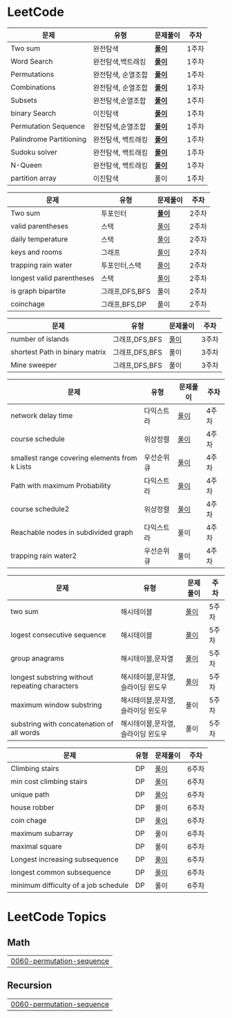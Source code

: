 # LeetCode



| **문제**                | **유형**           | **문제풀이**                                                 | **주차** |
| ----------------------- | ------------------ | ------------------------------------------------------------ | -------- |
| Two sum                 | 완전탐색           | **[풀이](https://github.com/WooseokJ/LeetCode/blob/main/0001-two-sum/0001-two-sum.java)** | 1주차    |
| Word Search             | 완전탐색,백트래킹  | **[풀이](https://github.com/WooseokJ/LeetCode/blob/main/0079-word-search/0079-word-search.java)** | 1주차    |
| Permutations            | 완전탐색, 순열조합 | **[풀이](https://github.com/WooseokJ/LeetCode/blob/main/0046-permutations/0046-permutations.java)** | 1주차    |
| Combinations            | 완전탐색, 순열조합 | **[풀이](https://github.com/WooseokJ/LeetCode/blob/main/0077-combinations/0077-combinations.java)** | 1주차    |
| Subsets                 | 완전탐색,순열조합  | **[풀이](https://github.com/WooseokJ/LeetCode/blob/main/0078-subsets/0078-subsets.java)** | 1주차    |
| binary Search           | 이진탐색           | **[풀이](https://github.com/WooseokJ/LeetCode/blob/main/0792-binary-search/0792-binary-search.java)** | 1주차    |
| Permutation Sequence    | 완전탐색,순열조합  | **[풀이](https://github.com/WooseokJ/LeetCode/blob/main/0060-permutation-sequence/0060-permutation-sequence.java)** | 1주차    |
| Palindrome Partitioning | 완전탐색, 백트래킹 | **[풀이](https://github.com/WooseokJ/LeetCode/blob/main/0131-palindrome-partitioning/0131-palindrome-partitioning.java)** | 1주차    |
| Sudoku solver           | 완전탐색, 백트래킹 | **[풀이](https://github.com/WooseokJ/LeetCode/blob/main/0037-sudoku-solver/0037-sudoku-solver.java)** | 1주차    |
| N-Queen                 | 완전탐색, 백트래킹 | **[풀이](https://github.com/WooseokJ/LeetCode/blob/main/0051-n-queens/0051-n-queens.java)** | 1주차    |
| partition array         | 이진탐색           | 풀이                                                         | 1주차    |





| **문제**                  | **유형**       | **문제풀이**                                                 | **주차** |
| ------------------------- | -------------- | ------------------------------------------------------------ | -------- |
| Two sum                   | 투포인터       | **[풀이](https://github.com/WooseokJ/LeetCode/blob/main/0001-two-sum/0001-two-sum.java)** | 2주차    |
| valid parentheses         | 스택           | [풀이](https://github.com/WooseokJ/LeetCode/blob/main/0020-valid-parentheses/0020-valid-parentheses.java) | 2주차    |
| daily temperature         | 스택           | [풀이](https://github.com/WooseokJ/LeetCode/blob/main/0739-daily-temperatures/0739-daily-temperatures.java) | 2주차    |
| keys and rooms            | 그래프         | [풀이](https://github.com/WooseokJ/LeetCode/blob/main/0871-keys-and-rooms/0871-keys-and-rooms.java) | 2주차    |
| trapping rain water       | 투포인터,스택  | [풀이](https://github.com/WooseokJ/LeetCode/blob/main/0042-trapping-rain-water/0042-trapping-rain-water.java) | 2주차    |
| longest valid parentheses | 스택           | [풀이](https://github.com/WooseokJ/LeetCode/blob/main/0032-longest-valid-parentheses/0032-longest-valid-parentheses.java) | 2주차    |
| is graph bipartite        | 그래프,DFS,BFS | 풀이                                                         | 2주차    |
| coinchage                 | 그래프,BFS,DP  | 풀이                                                         | 2주차    |





| **문제**                       | **유형**       | **문제풀이**                                                 | **주차** |
| ------------------------------ | -------------- | ------------------------------------------------------------ | -------- |
| number of islands              | 그래프,DFS,BFS | [풀이](https://github.com/WooseokJ/LeetCode/blob/main/0200-number-of-islands/0200-number-of-islands.java) | 3주차    |
| shortest Path in binary matrix | 그래프,DFS,BFS | 풀이                                                         | 3주차    |
| Mine sweeper                   | 그래프,DFS,BFS | 풀이                                                         | 3주차    |







| **문제**                                      | **유형**   | **문제풀이**                                                 | **주차** |
| --------------------------------------------- | ---------- | ------------------------------------------------------------ | -------- |
| network delay time                            | 다익스트라 | [풀이](https://github.com/WooseokJ/LeetCode/blob/main/0200-number-of-islands/0200-number-of-islands.java) | 4주차    |
| course schedule                               | 위상정렬   | [풀이](https://github.com/WooseokJ/LeetCode/blob/main/0207-course-schedule/0207-course-schedule.java) | 4주차    |
| smallest range covering elements from k Lists | 우선순위큐 | [풀이](https://github.com/WooseokJ/LeetCode/blob/main/0632-smallest-range-covering-elements-from-k-lists/0632-smallest-range-covering-elements-from-k-lists.java) | 4주차    |
| Path with maximum Probability                 | 다익스트라 | [풀이](https://github.com/WooseokJ/LeetCode/blob/main/1325-path-with-maximum-probability/1325-path-with-maximum-probability.java) | 4주차    |
| course schedule2                              | 위상정렬   | [풀이](https://github.com/WooseokJ/LeetCode/blob/main/0210-course-schedule-ii/0210-course-schedule-ii.java) | 4주차    |
| Reachable nodes in subdivided graph           | 다익스트라 | 풀이                                                         | 4주차    |
| trapping rain water2                          | 우선순위큐 | 풀이                                                         | 4주차    |





| **문제**                                       | **유형**                          | **문제풀이**                                                 | **주차** |
| ---------------------------------------------- | --------------------------------- | ------------------------------------------------------------ | -------- |
| two sum                                        | 해시테이블                        | [풀이](https://github.com/WooseokJ/LeetCode/blob/main/0001-two-sum/0001-two-sum.java) | 5주차    |
| logest consecutive sequence                    | 해시테이블                        | [풀이](https://github.com/WooseokJ/LeetCode/blob/main/0128-longest-consecutive-sequence/0128-longest-consecutive-sequence.java) | 5주차    |
| group anagrams                                 | 해시테이블,문자열                 | [풀이](https://github.com/WooseokJ/LeetCode/blob/main/0049-group-anagrams/0049-group-anagrams.java) | 5주차    |
| longest substring without repeating characters | 해시테이블,문자열,슬라이딩 윈도우 | [풀이](https://github.com/WooseokJ/LeetCode/blob/main/0003-longest-substring-without-repeating-characters/0003-longest-substring-without-repeating-characters.java) | 5주차    |
| maximum window substring                       | 해시테이블,문자열,슬라이딩 윈도우 | 풀이                                                         | 5주차    |
| substring with concatenation of all words      | 해시테이블,문자열,슬라이딩 윈도우 | 풀이                                                         | 5주차    |



| **문제**                             | **유형** | **문제풀이**                                                 | **주차** |
| ------------------------------------ | -------- | ------------------------------------------------------------ | -------- |
| Climbing stairs                      | DP       | [풀이](https://github.com/WooseokJ/LeetCode/blob/main/0070-climbing-stairs/0070-climbing-stairs.java) | 6주차    |
| min cost climbing stairs             | DP       | [풀이](https://github.com/WooseokJ/LeetCode/blob/main/0747-min-cost-climbing-stairs/0747-min-cost-climbing-stairs.java) | 6주차    |
| unique path                          | DP       | [풀이](https://github.com/WooseokJ/LeetCode/blob/main/0062-unique-paths/0062-unique-paths.java) | 6주차    |
| house robber                         | DP       | 풀이                                                         | 6주차    |
| coin chage                           | DP       | [풀이](https://github.com/WooseokJ/LeetCode/blob/main/0322-coin-change/0322-coin-change.java) | 6주차    |
| maximum subarray                     | DP       | 풀이                                                         | 6주차    |
| maximal square                       | DP       | 풀이                                                         | 6주차    |
| Longest increasing subsequence       | DP       | [풀이](https://github.com/WooseokJ/LeetCode/blob/main/0300-longest-increasing-subsequence/0300-longest-increasing-subsequence.java) | 6주차    |
| longest common subsequence           | DP       | [풀이](https://github.com/WooseokJ/LeetCode/blob/main/1250-longest-common-subsequence/1250-longest-common-subsequence.java) | 6주차    |
| minimum difficulty of a job schedule | DP       | 풀이                                                         | 6주차    |
<!---LeetCode Topics Start-->
# LeetCode Topics
## Math
|  |
| ------- |
| [0060-permutation-sequence](https://github.com/WooseokJ/LeetCode/tree/master/0060-permutation-sequence) |
## Recursion
|  |
| ------- |
| [0060-permutation-sequence](https://github.com/WooseokJ/LeetCode/tree/master/0060-permutation-sequence) |
<!---LeetCode Topics End-->